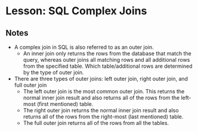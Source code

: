# Lesson: SQL Complex Joins

## Notes

- A complex join in SQL is also referred to as an outer join.
  - An inner join only returns the rows from the database that match the query, whereas outer joins all matching rows and all additional rows from the specified table. Which table/additional rows are determined by the type of outer join.
- There are three types of outer joins: left outer join, right outer join, and full outer join
  - The left outer join is the most common outer join. This returns the normal inner join result and also returns all of the rows from the left-most (first mentioned) table.
  - The right outer join returns the normal inner join result and also returns all of the rows from the right-most (last mentioned) table.
  - The full outer join returns all of the rows from all the tables.
  